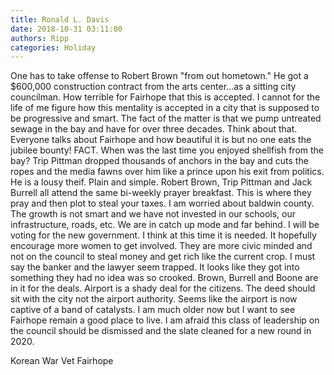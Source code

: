 ```yaml
---
title: Ronald L. Davis
date: 2018-10-31 03:11:00
authors: Ripp
categories: Holiday
---
```


 One has to take offense to Robert Brown "from out hometown." He got a $600,000 construction contract from the arts center...as a sitting city councilman. How terrible for Fairhope that this is accepted. I cannot for the life of me figure how this mentality is accepted in a city that is supposed to be progressive and smart. The fact of the matter is that we pump untreated sewage in the bay and have for over three decades. Think about that. Everyone talks about Fairhope and how beautiful it is but no one eats the jubilee bounty! FACT. When was the last time you enjoyed shellfish from the bay? Trip Pittman dropped thousands of anchors in the bay and cuts the  ropes and the media fawns over him like a prince upon his exit from politics. He is a lousy theif.  Plain and simple.  Robert Brown, Trip Pittman and Jack Burrell all attend the same bi-weekly prayer breakfast. This is where they pray and then plot to steal your taxes. I am worried about baldwin county. The growth is not smart and we have not invested in our schools, our infrastructure, roads, etc. We are in catch up mode and far behind. 
I will be voting for the new government. I think at this time it is needed. It hopefully encourage more women to get involved. They are more civic minded and not on the council to steal money and get rich like the current crop. I must say the banker and the lawyer seem trapped. It looks like they got into something they had no idea was so crooked. Brown, Burrell and Boone are in it for the deals. Airport is a shady deal for the citizens. The deed should sit with the city not the airport authority. Seems like the airport  is now captive of a band of catalysts. I am much older now but I want to see Fairhope remain a good place to live. I am afraid this class of leadership on the council should be dismissed and the slate cleaned for a new round in 2020.

Korean War Vet
Fairhope